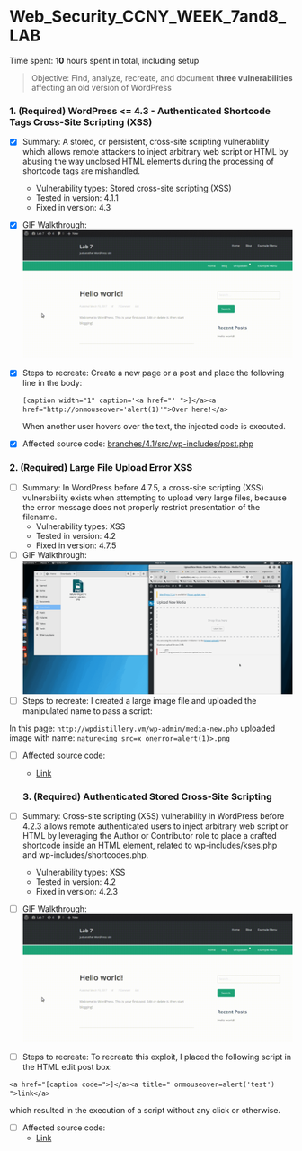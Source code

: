 # Web_Security_CCNY_WEEK_7and8_LAB
Time spent: **10** hours spent in total, including setup

> Objective: Find, analyze, recreate, and document **three vulnerabilities** affecting an old version of WordPress
### 1. (Required) WordPress <= 4.3 - Authenticated Shortcode Tags Cross-Site Scripting (XSS)
  - [x] Summary: A stored, or persistent, cross-site scripting vulnerablilty which allows remote attackers to inject arbitrary web script or HTML by abusing the way unclosed HTML elements during the processing of shortcode tags are mishandled.
    - Vulnerability types: Stored cross-site scripting (XSS)
    - Tested in version: 4.1.1
    - Fixed in version: 4.3
  - [x] GIF Walkthrough:
  ![](XSS3.gif)

  - [x] Steps to recreate: Create a new page or a post and place the following line in the body:

    ```
    [caption width="1" caption='<a href="' ">]</a><a href="http://onmouseover='alert(1)'">Over here!</a>
    ```

    When another user hovers over the text, the injected code is executed.

  - [x] Affected source code: [branches/4.1/src/wp-includes/post.php](https://core.trac.wordpress.org/browser/branches/4.1/src/wp-includes/post.php)

### 2. (Required) Large File Upload Error XSS
  - [ ] Summary: In WordPress before 4.7.5, a cross-site scripting (XSS) vulnerability exists when attempting to upload very large files, because the error message does not properly restrict presentation of the filename. 
    - Vulnerability types: XSS
    - Tested in version: 4.2
    - Fixed in version: 4.7.5
  - [ ] GIF Walkthrough:
  ![](XSS2.gif)
  - [ ] Steps to recreate:
  I created a large image file and uploaded the manipulated name to pass a script:

  In this page:
  ```http://wpdistillery.vm/wp-admin/media-new.php```
  uploaded image with name:
  ```nature<img src=x onerror=alert(1)>.png```
  - [ ] Affected source code:
    - [Link](https://github.com/WordPress/WordPress/commit/8c7ea71edbbffca5d9766b7bea7c7f3722ffafa6)
    
    ### 3. (Required) Authenticated Stored Cross-Site Scripting
  - [ ] Summary: Cross-site scripting (XSS) vulnerability in WordPress before 4.2.3 allows remote authenticated users to inject arbitrary web script or HTML by leveraging the Author or Contributor role to place a crafted shortcode inside an HTML element, related to wp-includes/kses.php and wp-includes/shortcodes.php.
    - Vulnerability types: XSS
    - Tested in version: 4.2
    - Fixed in version: 4.2.3
  - [ ] GIF Walkthrough:
  ![](XSS3.gif)
  - [ ] Steps to recreate: 
  To recreate this exploit, I placed the following script in the HTML edit post box:
  ```
  <a href="[caption code=">]</a><a title=" onmouseover=alert('test')  ">link</a>
  ```
which resulted in the execution of a script without any click or otherwise.
  - [ ] Affected source code:
    - [Link](https://klikki.fi/adv/wordpress3.html)
